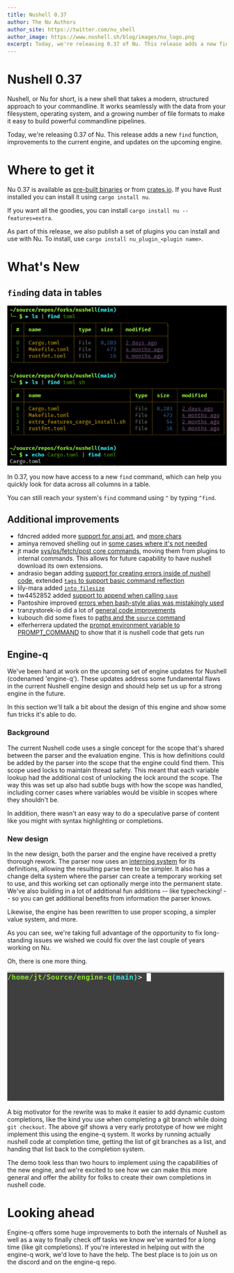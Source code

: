 ```yaml
---
title: Nushell 0.37
author: The Nu Authors
author_site: https://twitter.com/nu_shell
author_image: https://www.nushell.sh/blog/images/nu_logo.png
excerpt: Today, we're releasing 0.37 of Nu. This release adds a new find function, improvements to the current engine, and updates on the upcoming engine.
---
```


# Nushell 0.37

Nushell, or Nu for short, is a new shell that takes a modern, structured approach to your commandline. It works seamlessly with the data from your filesystem, operating system, and a growing number of file formats to make it easy to build powerful commandline pipelines.

Today, we're releasing 0.37 of Nu. This release adds a new `find` function, improvements to the current engine, and updates on the upcoming engine.

<!-- more -->

# Where to get it

Nu 0.37 is available as [pre-built binaries](https://github.com/nushell/nushell/releases/tag/0.37.0) or from [crates.io](https://crates.io/crates/nu). If you have Rust installed you can install it using `cargo install nu`.

If you want all the goodies, you can install `cargo install nu --features=extra`.

As part of this release, we also publish a set of plugins you can install and use with Nu. To install, use `cargo install nu_plugin_<plugin name>`.

# What's New

## `find`ing data in tables

![Screenshot showing using the new find command to find the phrase toml in a table](../assets/images/0_37_find.png)

In 0.37, you now have access to a new `find` command, which can help you quickly look for data across all columns in a table.

You can still reach your system's `find` command using `^` by typing `^find`.

## Additional improvements

* fdncred added more [support for ansi art](https://github.com/nushell/nushell/pull/3973), and [more chars](https://github.com/nushell/nushell/pull/3975)
* aminya removed shelling out in [some cases where it's not needed](https://github.com/nushell/nushell/pull/3974)
* jt made [sys/ps/fetch/post core commands](https://github.com/nushell/nushell/pull/3983), moving them from plugins to internal commands. This allows for future capability to have nushell download its own extensions.
* andrasio began adding [support for creating errors inside of nushell code](https://github.com/nushell/nushell/pull/3986), extended [`tags` to support basic command reflection](https://github.com/nushell/nushell/pull/3988)
* lily-mara added [`into filesize`](https://github.com/nushell/nushell/pull/3987)
* tw4452852 added [support to append when calling `save`](https://github.com/nushell/nushell/pull/3992)
* Pantoshire improved [errors when bash-style alias was mistakingly used](https://github.com/nushell/nushell/pull/3995)
* tranzystorek-io did a lot of [general code improvements](https://github.com/nushell/nushell/pull/3996)
* kubouch did some fixes to p[aths and the `source` command](https://github.com/nushell/nushell/pull/3998)
* elferherrera updated the [prompt environment variable to PROMPT_COMMAND](https://github.com/nushell/nushell/pull/4003) to show that it is nushell code that gets run

## Engine-q

We've been hard at work on the upcoming set of engine updates for Nushell (codenamed 'engine-q'). These updates address some fundamental flaws in the current Nushell engine design and should help set us up for a strong engine in the future.

In this section we'll talk a bit about the design of this engine and show some fun tricks it's able to do.

### Background

The current Nushell code uses a single concept for the scope that's shared between the parser and the evaluation engine. This is how definitions could be added by the parser into the scope that the engine could find them. This scope used locks to maintain thread safety. This meant that each variable lookup had the additional cost of unlocking the lock around the scope. The way this was set up also had subtle bugs with how the scope was handled, including corner cases where variables would be visible in scopes where they shouldn't be.

In addition, there wasn't an easy way to do a speculative parse of content like you might with syntax highlighting or completions.

### New design

In the new design, both the parser and the engine have received a pretty thorough rework. The parser now uses an [interning system](https://en.wikipedia.org/wiki/String_interning) for its definitions, allowing the resulting parse tree to be simpler. It also has a change delta system where the parser can create a temporary working set to use, and this working set can optionally merge into the permanent state. We've also building in a lot of additional fun additions -- like typechecking! -- so you can get additional benefits from information the parser knows.

Likewise, the engine has been rewritten to use proper scoping, a simpler value system, and more.

As you can see, we're taking full advantage of the opportunity to fix long-standing issues we wished we could fix over the last couple of years working on Nu.

Oh, there is one more thing.

![Animated gif showing off dynaming git branch completions](../assets/images/eq_git_branch_completion.gif)

A big motivator for the rewrite was to make it easier to add dynamic custom completions, like the kind you use when completing a git branch while doing `git checkout`. The above gif shows a very early prototype of how we might implement this using the engine-q system. It works by running actually nushell code at completion time, getting the list of git branches as a list, and handing that list back to the completion system.

The demo took less than two hours to implement using the capabilities of the new engine, and we're excited to see how we can make this more general and offer the ability for folks to create their own completions in nushell code.

# Looking ahead

Engine-q offers some huge improvements to both the internals of Nushell as well as a way to finally check off tasks we know we've wanted for a long time (like git completions). If you're interested in helping out with the engine-q work, we'd love to have the help. The best place is to join us on the discord and on the engine-q repo.
